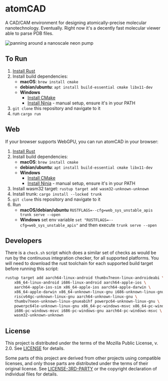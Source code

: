 # atomCAD

A CAD/CAM environment for designing atomically-precise molecular nanotechnology.
Eventually.  Right now it's a decently fast molecular viewer able to parse PDB
files.

![panning around a nanoscale neon pump](./media/neon-pump.gif)

## To Run

1. [Install Rust](https://rustup.rs/)
2. Install build dependencies: 
    - __macOS__: `brew install cmake`
    - __debian/ubuntu__: `apt install build-essential cmake libx11-dev` 
    - __Windows__ 
        - [Install CMake](https://cmake.org/download/)
        - [Install Ninja](https://ninja-build.org/) - manual setup, ensure it's in your PATH
3. `git clone` this repository and navigate to it
4. run `cargo run`

## Web

If your browser supports WebGPU, you can run atomCAD in your browser:

1. [Install Rust](https://rustup.rs/)
2. Install build dependencies: 
    - __macOS__: `brew install cmake`
    - __debian/ubuntu__: `apt install build-essential cmake libx11-dev` 
    - __Windows__ 
        - [Install CMake](https://cmake.org/download/)
        - [Install Ninja](https://ninja-build.org/) - manual setup, ensure it's in your PATH
3. Install wasm32 target: `rustup target add wasm32-unknown-unknown`
4. Install trunk: `cargo install --locked trunk`
5. `git clone` this repository and navigate to it
6. Run
    - __macOS/debian/ubuntu__  `RUSTFLAGS=--cfg=web_sys_unstable_apis trunk serve --open`
    - __Windows__ set env variable `set "RUSTFLAGS=--cfg=web_sys_unstable_apis"` and then execute  `trunk serve --open`

## Developers

There is a `check.sh` script which does a similar set of checks as would be
run by the continuous integration checker, for all supported platforms.  You
will need to download the rust toolchain for each supported build target
before running this script:

```bash
rustup target add aarch64-linux-android thumbv7neon-linux-androideabi \
    x86_64-linux-android i686-linux-android aarch64-apple-ios \
    aarch64-apple-ios-sim x86_64-apple-ios aarch64-apple-darwin \
    x86_64-apple-darwin x86_64-unknown-linux-gnu i686-unknown-linux-gnu \
    riscv64gc-unknown-linux-gnu aarch64-unknown-linux-gnu \
    thumbv7neon-unknown-linux-gnueabihf powerpc64-unknown-linux-gnu \
    powerpc64le-unknown-linux-gnu x86_64-pc-windows-msvc x86_64-pc-windows-gnu \
    i686-pc-windows-msvc i686-pc-windows-gnu aarch64-pc-windows-msvc \
    wasm32-unknown-unknown
```

## License

This project is distributed under the terms of the Mozilla Public License, v.
2.0.  See [LICENSE](./LICENSE) for details.

Some parts of this project are derived from other projects using compatible
licenses, and only those parts are distributed under the terms of their
original license.  See [LICENSE-3RD-PARTY](./LICENSE-3RD-PARTY) or the
copyright declaration of individual files for details.
